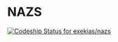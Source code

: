 NAZS
====
[ ![Codeship Status for exekias/nazs](https://www.codeship.io/projects/902f35b0-f1ba-0131-c61d-66e817b8cbcb/status)](https://www.codeship.io/projects/27634)
